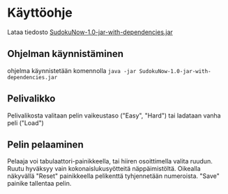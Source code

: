 # Käyttöohje
Lataa tiedosto [SudokuNow-1.0-jar-with-dependencies.jar](https://github.com/VirtualAkseli/ot-harjoitustyo/releases/tag/viikko6 "Lataa sudoku")
## Ohjelman käynnistäminen
ohjelma käynnistetään komennolla
`` java -jar SudokuNow-1.0-jar-with-dependencies.jar ``
## Pelivalikko
Pelivalikosta valitaan pelin vaikeustaso ("Easy", "Hard") tai ladataan vanha peli ("Load")
## Pelin pelaaminen
Pelaaja voi tabulaattori-painikkeella, tai hiiren osoittimella valita ruudun. 
Ruutu hyväksyy vain kokonaislukusyötteitä näppäimistöltä. Oikealla näkyvällä "Reset" painikkeella pelikenttä tyhjennetään numeroista.
"Save" painike tallentaa pelin.
